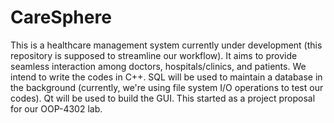 # CareSphere
This is a healthcare management system currently under development (this repository is supposed to streamline our workflow). It aims to provide seamless interaction among doctors, hospitals/clinics, and patients. We intend to write the codes in C++. SQL will be used to maintain a database in the background (currently, we're using file system I/O operations to test our codes). Qt will be used to build the GUI. This started as a project proposal for our OOP-4302 lab.
